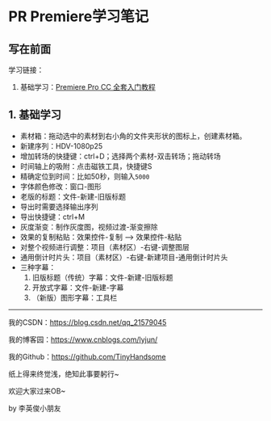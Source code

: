 # PR Premiere学习笔记

## 写在前面

学习链接：

1. 基础学习：[Premiere Pro CC 全套入门教程](https://www.bilibili.com/video/BV1ut411S7j7)

## 1. 基础学习

- 素材箱：拖动选中的素材到右小角的文件夹形状的图标上，创建素材箱。
- 新建序列：HDV-1080p25
- 增加转场的快捷键：ctrl+D；选择两个素材-双击转场；拖动转场
- 时间轴上的吸附：点击磁铁工具，快捷键S
- 精确定位到时间：比如50秒，则输入`5000`
- 字体颜色修改：窗口-图形
- 老版的标题：文件-新建-旧版标题
- 导出时需要选择输出序列
- 导出快捷键：ctrl+M
- 灰度渐变：制作灰度图，视频过渡-渐变擦除
- 效果的复制粘贴：效果控件-复制 –> 效果控件-粘贴
- 对整个视频进行调整：项目（素材区）-右键-调整图层
- 通用倒计时片头：项目（素材区）-右键-新建项目-通用倒计时片头
- 三种字幕：
  1. 旧版标题（传统）字幕：文件-新建-旧版标题
  2. 开放式字幕：文件-新建-字幕
  3. （新版）图形字幕：工具栏













------

我的CSDN：https://blog.csdn.net/qq_21579045

我的博客园：https://www.cnblogs.com/lyjun/

我的Github：https://github.com/TinyHandsome

纸上得来终觉浅，绝知此事要躬行~

欢迎大家过来OB~

by 李英俊小朋友


